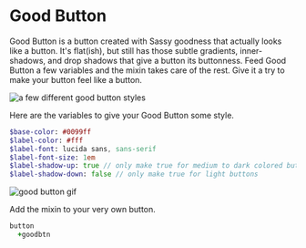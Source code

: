 # Good Button
Good Button is a button created with Sassy goodness that actually looks like a button. It's flat(ish), but still has those subtle gradients, inner-shadows, and drop shadows that give a button its buttonness. Feed Good Button a few variables and the mixin takes care of the rest. Give it a try to make your button feel like a button.

![a few different good button styles](https://s3.amazonaws.com/f.cl.ly/items/3N2O0Z3s0c2w1E3s1K36/good-buttons.png)

Here are the variables to give your Good Button some style.
```sass
$base-color: #0099ff
$label-color: #fff
$label-font: lucida sans, sans-serif
$label-font-size: 1em
$label-shadow-up: true // only make true for medium to dark colored buttons
$label-shadow-down: false // only make true for light buttons
```
![good button gif](https://s3.amazonaws.com/f.cl.ly/items/442L1F2d053c31121a3D/Screen%20Recording%202015-05-15%20at%2001.25%20PM.gif)

Add the mixin to your very own button.
```sass
button
  +goodbtn
```



